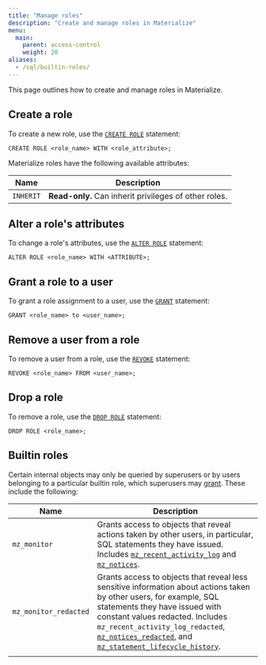 ```yaml
---
title: "Manage roles"
description: "Create and manage roles in Materialize"
menu:
  main:
    parent: access-control
    weight: 20
aliases:
  - /sql/builtin-roles/
---
```


This page outlines how to create and manage roles in Materialize.

## Create a role

To create a new role, use the [`CREATE ROLE`](https://materialize.com/docs/sql/create-role/) statement:

```mzsql
CREATE ROLE <role_name> WITH <role_attribute>;
```

Materialize roles have the following available attributes:

| Name              | Description                                                                 |
|-------------------|-----------------------------------------------------------------------------|
| `INHERIT`         | **Read-only.** Can inherit privileges of other roles.                       |

## Alter a role's attributes

To change a role's attributes, use the [`ALTER ROLE`](https://materialize.com/docs/sql/alter-role/) statement:

```mzsql
ALTER ROLE <role_name> WITH <ATTRIBUTE>;
```

## Grant a role to a user

To grant a role assignment to a user, use the [`GRANT`](https://materialize.com/docs/sql/grant-role/) statement:

```mzsql
GRANT <role_name> to <user_name>;
```

## Remove a user from a role

To remove a user from a role, use the [`REVOKE`](https://materialize.com/docs/sql/revoke-role/) statement:

```mzsql
REVOKE <role_name> FROM <user_name>;
```

## Drop a role

To remove a role, use the [`DROP ROLE`](https://materialize.com/docs/sql/drop-role/) statement:

```mzsql
DROP ROLE <role_name>;
```

## Builtin roles
Certain internal objects may only be queried by superusers or by users
belonging to a particular builtin role, which superusers may
[grant](/sql/grant-role). These include the following:

| Name                  | Description                                                                                                                                                                                                                                                                                                                                                                                                   |
|-----------------------|---------------------------------------------------------------------------------------------------------------------------------------------------------------------------------------------------------------------------------------------------------------------------------------------------------------------------------------------------------------------------------------------------------------|
| `mz_monitor`          | Grants access to objects that reveal actions taken by other users, in particular, SQL statements they have issued. Includes [`mz_recent_activity_log`](/sql/system-catalog/mz_internal#mz_recent_activity_log) and [`mz_notices`](/sql/system-catalog/mz_internal#mz_notices).                                                                                                                                    |
| `mz_monitor_redacted` | Grants access to objects that reveal less sensitive information about actions taken by other users, for example, SQL statements they have issued with constant values redacted. Includes `mz_recent_activity_log_redacted`, [`mz_notices_redacted`](/sql/system-catalog/mz_internal#mz_notices_redacted), and [`mz_statement_lifecycle_history`](/sql/system-catalog/mz_internal#mz_statement_lifecycle_history). |
|                       |
